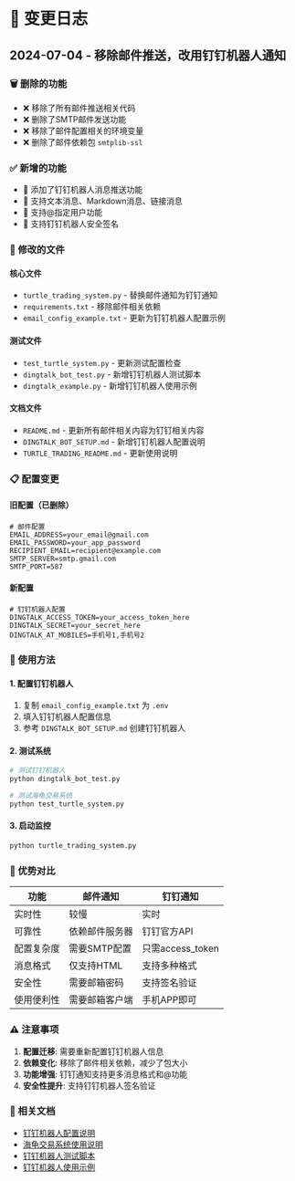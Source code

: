 # 📝 变更日志

## 2024-07-04 - 移除邮件推送，改用钉钉机器人通知

### 🗑️ 删除的功能
- ❌ 移除了所有邮件推送相关代码
- ❌ 删除了SMTP邮件发送功能
- ❌ 移除了邮件配置相关的环境变量
- ❌ 删除了邮件依赖包 `smtplib-ssl`

### ✅ 新增的功能
- 🤖 添加了钉钉机器人消息推送功能
- 📱 支持文本消息、Markdown消息、链接消息
- 🔔 支持@指定用户功能
- 🔐 支持钉钉机器人安全签名

### 🔧 修改的文件

#### 核心文件
- `turtle_trading_system.py` - 替换邮件通知为钉钉通知
- `requirements.txt` - 移除邮件相关依赖
- `email_config_example.txt` - 更新为钉钉机器人配置示例

#### 测试文件
- `test_turtle_system.py` - 更新测试配置检查
- `dingtalk_bot_test.py` - 新增钉钉机器人测试脚本
- `dingtalk_example.py` - 新增钉钉机器人使用示例

#### 文档文件
- `README.md` - 更新所有邮件相关内容为钉钉相关内容
- `DINGTALK_BOT_SETUP.md` - 新增钉钉机器人配置说明
- `TURTLE_TRADING_README.md` - 更新使用说明

### 📋 配置变更

#### 旧配置（已删除）
```env
# 邮件配置
EMAIL_ADDRESS=your_email@gmail.com
EMAIL_PASSWORD=your_app_password
RECIPIENT_EMAIL=recipient@example.com
SMTP_SERVER=smtp.gmail.com
SMTP_PORT=587
```

#### 新配置
```env
# 钉钉机器人配置
DINGTALK_ACCESS_TOKEN=your_access_token_here
DINGTALK_SECRET=your_secret_here
DINGTALK_AT_MOBILES=手机号1,手机号2
```

### 🚀 使用方法

#### 1. 配置钉钉机器人
1. 复制 `email_config_example.txt` 为 `.env`
2. 填入钉钉机器人配置信息
3. 参考 `DINGTALK_BOT_SETUP.md` 创建钉钉机器人

#### 2. 测试系统
```bash
# 测试钉钉机器人
python dingtalk_bot_test.py

# 测试海龟交易系统
python test_turtle_system.py
```

#### 3. 启动监控
```bash
python turtle_trading_system.py
```

### 🎯 优势对比

| 功能 | 邮件通知 | 钉钉通知 |
|------|----------|----------|
| 实时性 | 较慢 | 实时 |
| 可靠性 | 依赖邮件服务器 | 钉钉官方API |
| 配置复杂度 | 需要SMTP配置 | 只需access_token |
| 消息格式 | 仅支持HTML | 支持多种格式 |
| 安全性 | 需要邮箱密码 | 支持签名验证 |
| 使用便利性 | 需要邮箱客户端 | 手机APP即可 |

### ⚠️ 注意事项

1. **配置迁移**: 需要重新配置钉钉机器人信息
2. **依赖变化**: 移除了邮件相关依赖，减少了包大小
3. **功能增强**: 钉钉通知支持更多消息格式和@功能
4. **安全性提升**: 支持钉钉机器人签名验证

### 🔗 相关文档

- [钉钉机器人配置说明](DINGTALK_BOT_SETUP.md)
- [海龟交易系统使用说明](TURTLE_TRADING_README.md)
- [钉钉机器人测试脚本](dingtalk_bot_test.py)
- [钉钉机器人使用示例](dingtalk_example.py) 